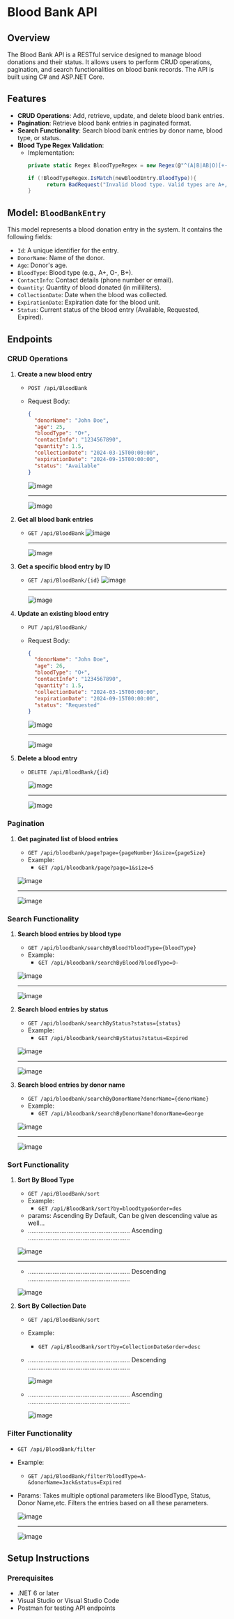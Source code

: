 # Blood Bank API

## Overview
The Blood Bank API is a RESTful service designed to manage blood donations and their status. It allows users to perform CRUD operations, pagination, and search functionalities on blood bank records. The API is built using C# and ASP.NET Core.

## Features
- **CRUD Operations**: Add, retrieve, update, and delete blood bank entries.
- **Pagination**: Retrieve blood bank entries in paginated format.
- **Search Functionality**: Search blood bank entries by donor name, blood type, or status.
- **Blood Type Regex Validation**:
     - Implementation:
       ``` C#
       private static Regex BloodTypeRegex = new Regex(@"^(A|B|AB|O)[+-]$");

       if (!BloodTypeRegex.IsMatch(newBloodEntry.BloodType)){
             return BadRequest("Invalid blood type. Valid types are A+, A-, B+, B-, AB+, AB-, O+, O-.");
       }
       ```

## Model: `BloodBankEntry`
This model represents a blood donation entry in the system. It contains the following fields:
- `Id`: A unique identifier for the entry.
- `DonorName`: Name of the donor.
- `Age`: Donor's age.
- `BloodType`: Blood type (e.g., A+, O-, B+).
- `ContactInfo`: Contact details (phone number or email).
- `Quantity`: Quantity of blood donated (in milliliters).
- `CollectionDate`: Date when the blood was collected.
- `ExpirationDate`: Expiration date for the blood unit.
- `Status`: Current status of the blood entry (Available, Requested, Expired).



## Endpoints

### CRUD Operations

1. **Create a new blood entry**
   - `POST /api/BloodBank`
   - Request Body:
     ```json
     {
       "donorName": "John Doe",
       "age": 25,
       "bloodType": "O+",
       "contactInfo": "1234567890",
       "quantity": 1.5,
       "collectionDate": "2024-03-15T00:00:00",
       "expirationDate": "2024-09-15T00:00:00",
       "status": "Available"
     }
     ```
     ![image](https://github.com/user-attachments/assets/4c4da226-cfe7-42e5-9c65-db3a95646914)
     
     ---
     
     ![image](https://github.com/user-attachments/assets/da9178e9-2319-4163-a5d4-4ebe353e11e1)




2. **Get all blood bank entries**
   - `GET /api/BloodBank`
     ![image](https://github.com/user-attachments/assets/ae27f396-aec4-472a-9fc6-69b696be1462)

      ---
     
     ![image](https://github.com/user-attachments/assets/66889fad-7141-4819-b8e0-4f548f9a0683)



3. **Get a specific blood entry by ID**
   - `GET /api/BloodBank/{id}`
      ![image](https://github.com/user-attachments/assets/469cd2f0-628c-4eab-a201-d7477fc5513e)

     ---

     ![image](https://github.com/user-attachments/assets/d5ec9529-d9cb-4cd2-aa80-061ae87222eb)



4. **Update an existing blood entry**
   - `PUT /api/BloodBank/`
   - Request Body:
     ```json
     {
       "donorName": "John Doe",
       "age": 26,
       "bloodType": "O+",
       "contactInfo": "1234567890",
       "quantity": 1.5,
       "collectionDate": "2024-03-15T00:00:00",
       "expirationDate": "2024-09-15T00:00:00",
       "status": "Requested"
     }
     ```
  
     
     ![image](https://github.com/user-attachments/assets/a1134816-48b2-4f5f-b3c5-f4e8402a545e)

     ---

     ![image](https://github.com/user-attachments/assets/f1acc441-1e05-4fc5-a3fe-4afa6206ac1b)

   

6. **Delete a blood entry**
   - `DELETE /api/BloodBank/{id}`

     ![image](https://github.com/user-attachments/assets/fe14e2b7-0b55-4fe2-b208-7923d9351599)

     ---

     ![image](https://github.com/user-attachments/assets/d06551d1-232a-48e4-b654-02a02af4e9b2)



### Pagination

1. **Get paginated list of blood entries**
   - `GET /api/bloodbank/page?page={pageNumber}&size={pageSize}`
   - Example:
     - `GET /api/bloodbank/page?page=1&size=5`
    
   ![image](https://github.com/user-attachments/assets/67f06d9c-7f66-4420-b912-955677bfe427)

   ---

   ![image](https://github.com/user-attachments/assets/a3dffe25-277b-467b-81a8-fb276df19f90)



### Search Functionality

1. **Search blood entries by blood type**
   - `GET /api/bloodbank/searchByBlood?bloodType={bloodType}`
   - Example:
     - `GET /api/bloodbank/searchByBlood?bloodType=O-`

   ![image](https://github.com/user-attachments/assets/9a8d2c08-a830-4b23-ad51-f9ffc9646a12)


   ---

   ![image](https://github.com/user-attachments/assets/108b2d28-3ec5-4f2f-9fc2-738e8b01cf22)



3. **Search blood entries by status**
   - `GET /api/bloodbank/searchByStatus?status={status}`
   - Example:
     - `GET /api/bloodbank/searchByStatus?status=Expired`

   ![image](https://github.com/user-attachments/assets/508d74fc-fc89-40e2-b56c-aac4578cc303)

   ---

   ![image](https://github.com/user-attachments/assets/f322f97d-2cfe-4b61-b9e2-dfa917ecf57f)



5. **Search blood entries by donor name**
   - `GET /api/bloodbank/searchByDonorName?donorName={donorName}`
   - Example:
     - `GET /api/bloodbank/searchByDonorName?donorName=George`

   ![image](https://github.com/user-attachments/assets/d4b12189-61b9-4c57-9adc-c97f8091f3d4)


   ---

   ![image](https://github.com/user-attachments/assets/c6d9a33b-970c-4d6b-9162-dd7314cab60b)



### Sort Functionality

1. **Sort By Blood Type**
   - `GET /api/BloodBank/sort`
   - Example:
     - `GET /api/BloodBank/sort?by=bloodtype&order=des`
   - params: Ascending By Default, Can be given descending value as well...
   - ..........................................................  Ascending  ..........................................................

   ![image](https://github.com/user-attachments/assets/9819bf11-b318-4f64-98f6-464092d91142)

   ---

   - ..........................................................  Descending  ..........................................................


   ![image](https://github.com/user-attachments/assets/81c3988a-b6cd-4c72-b9b9-bc6b6f6fdacf)




2. **Sort By Collection Date**
   - `GET /api/BloodBank/sort`
   - Example:
     - `GET /api/BloodBank/sort?by=CollectionDate&order=desc`
   - ..........................................................  Descending  ..........................................................

     ![image](https://github.com/user-attachments/assets/309aa05e-af5b-45e5-b94f-5fcf9d005ffa)

   - ..........................................................  Ascending  ..........................................................

     ![image](https://github.com/user-attachments/assets/e0113e45-cd68-4d77-a7e9-cc307fe8b05c)


### Filter Functionality

- `GET /api/BloodBank/filter`
- Example:
   - `GET /api/BloodBank/filter?bloodType=A-&donorName=Jack&status=Expired`
- Params: Takes multiple optional parameters like BloodType, Status, Donor Name,etc. Filters the entries based on all these parameters.

  ![image](https://github.com/user-attachments/assets/21924f16-5ec5-4336-9f16-2a79347f36f5)

  ---

  ![image](https://github.com/user-attachments/assets/d524d31c-e657-4c14-bab6-dea6f2d32a8f)



## Setup Instructions

### Prerequisites
- .NET 6 or later
- Visual Studio or Visual Studio Code
- Postman for testing API endpoints


